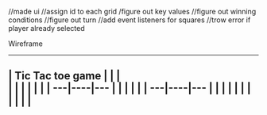 //made ui
//assign id to each grid
/figure out key values
//figure out winning conditions
//figure out turn
//add event listeners for squares
//trow error if player already selected

Wireframe

----------------------------------
|       Tic Tac toe game         |
|                                |   
|                                |
|            |    |              |
|         ---|----|---           |
|            |    |              |
|         ---|----|---           |
|            |    |              |
|                                |   
|                                |   |                                |   
----------------------------------